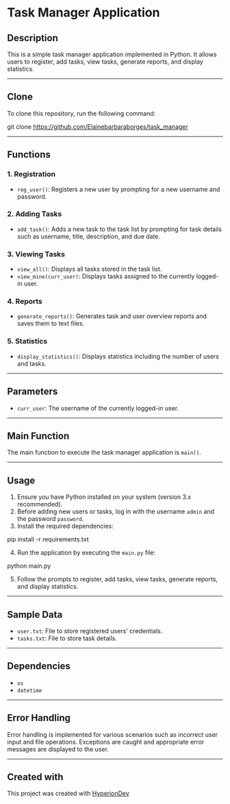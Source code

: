 # Task Manager Application

## Description

This is a simple task manager application implemented in Python. It allows users to register, add tasks, view tasks, generate reports, and display statistics.

---

## Clone

To clone this repository, run the following command:

git clone <https://github.com/Elainebarbaraborges/task_manager>

---

## Functions

### 1. Registration

- `reg_user()`: Registers a new user by prompting for a new username and password.

### 2. Adding Tasks

- `add_task()`: Adds a new task to the task list by prompting for task details such as username, title, description, and due date.

### 3. Viewing Tasks

- `view_all()`: Displays all tasks stored in the task list.
- `view_mine(curr_user)`: Displays tasks assigned to the currently logged-in user.

### 4. Reports

- `generate_reports()`: Generates task and user overview reports and saves them to text files.

### 5. Statistics

- `display_statistics()`: Displays statistics including the number of users and tasks.

---

## Parameters

- `curr_user`: The username of the currently logged-in user.

---

## Main Function

The main function to execute the task manager application is `main()`.

---

## Usage

1. Ensure you have Python installed on your system (version 3.x recommended).
2. Before adding new users or tasks, log in with the username `admin` and the password `password`.
3. Install the required dependencies:

pip install -r requirements.txt

4. Run the application by executing the `main.py` file:

python main.py

5. Follow the prompts to register, add tasks, view tasks, generate reports, and display statistics.

---

## Sample Data

- `user.txt`: File to store registered users' credentials.
- `tasks.txt`: File to store task details.

---

## Dependencies

- `os`
- `datetime`

---

## Error Handling

Error handling is implemented for various scenarios such as incorrect user input and file operations. Exceptions are caught and appropriate error messages are displayed to the user.

---

## Created with

This project was created with [HyperionDev](https://www.hyperiondev.com/)
